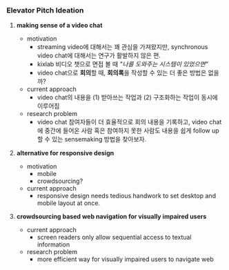 ### Elevator Pitch Ideation

1. **making sense of a video chat**

   - motivation
     - streaming video에 대해서는 꽤 관심을 가져왔지만, synchronous video chat에 대해서는 연구가 활발하지 않은 편.
     - kixlab 비디오 챗으로 면접 볼 때 *"나를 도와주는 시스템이 있었으면"*
     - video chat으로 **회의**할 때, **회의록**을 작성할 수 있는 더 좋은 방법은 없을까?
   - current approach
     - video chat의 내용을 (1) 받아쓰는 작업과 (2) 구조화하는 작업이 동시에 이루어짐
   - research problem
     - video chat 참여자들이 더 효율적으로 회의 내용을 기록하고, video chat에 중간에 들어온 사람 혹은 참여하지 못한 사람도 내용을 쉽게 follow up할 수 있는 sensemaking 방법을 찾아보자.

2. **alternative for responsive design**

   - motivation
     - mobile
     - crowdsourcing?
   - current approach
     - responsive design needs tedious handwork to set desktop and mobile layout at once.

3. **crowdsourcing based web navigation for visually impaired users**

   - current approach
     - screen readers only allow sequential access to textual information
   - research problem
     - more efficient way for visually impaired users to navigate web

   





